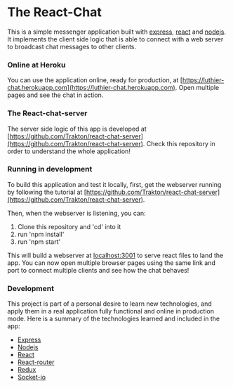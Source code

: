 # The React-Chat

This is a simple messenger application built with [express](http://expressjs.com), [react](https://facebook.github.io/react/) and [nodejs](https://nodejs.org/). It implements the client side logic that is able to connect with a web server to broadcast chat messages to other clients.

### Online at Heroku

You can use the application online, ready for production, at [https://luthier-chat.herokuapp.com](https://luthier-chat.herokuapp.com). Open multiple pages and see the chat in action.

### The React-chat-server

The server side logic of this app is developed at [https://github.com/Trakton/react-chat-server](https://github.com/Trakton/react-chat-server). Check this repository in order to understand the whole application!

### Running in development

To build this application and test it locally, first, get the webserver running by following the tutorial at [https://github.com/Trakton/react-chat-server](https://github.com/Trakton/react-chat-server).

Then, when the webserver is listening, you can:

1. Clone this repository and 'cd' into it
1. run 'npm install' 
1. run 'npm start'

This will build a webserver at [localhost:3001](localhost:3001) to serve react files to land the app. You can now open multiple browser pages using the same link and port to connect multiple clients and see how the chat behaves!


### Development

This project is part of a personal desire to learn new technologies, and apply them in a real application fully functional and online in production mode. Here is a summary of the technologies learned and included in the app:

* [Express](expressjs.com)
* [Nodejs](https://nodejs.org)
* [React](https://facebook.github.io/react/)
* [React-router](https://github.com/ReactTraining/react-router)
* [Redux](http://redux.js.org/)
* [Socket-io](https://socket.io/)
 
